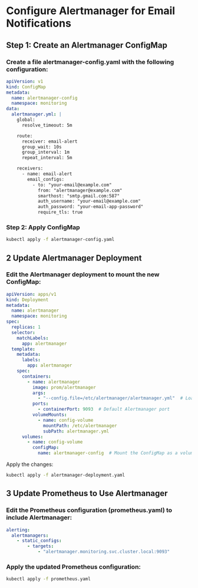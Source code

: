 # Configure Alertmanager for Email Notifications
## Step 1: Create an Alertmanager ConfigMap
### Create a file alertmanager-config.yaml with the following configuration:
``` yaml
apiVersion: v1
kind: ConfigMap
metadata:
  name: alertmanager-config
  namespace: monitoring
data:
  alertmanager.yml: |
    global:
      resolve_timeout: 5m

    route:
      receiver: email-alert
      group_wait: 10s
      group_interval: 1m
      repeat_interval: 5m

    receivers:
      - name: email-alert
        email_configs:
          - to: "your-email@example.com"
            from: "alertmanager@example.com"
            smarthost: "smtp.gmail.com:587"
            auth_username: "your-email@example.com"
            auth_password: "your-email-app-password"
            require_tls: true
```

### Step 2: Apply ConfigMap
``` sh
kubectl apply -f alertmanager-config.yaml
```
## 2 Update Alertmanager Deployment
### Edit the Alertmanager deployment to mount the new ConfigMap:
``` yaml
apiVersion: apps/v1
kind: Deployment
metadata:
  name: alertmanager
  namespace: monitoring
spec:
  replicas: 1
  selector:
    matchLabels:
      app: alertmanager
  template:
    metadata:
      labels:
        app: alertmanager
    spec:
      containers:
        - name: alertmanager
          image: prom/alertmanager
          args:
            - "--config.file=/etc/alertmanager/alertmanager.yml"  # Load config
          ports:
            - containerPort: 9093  # Default Alertmanager port
          volumeMounts:
            - name: config-volume
              mountPath: /etc/alertmanager
              subPath: alertmanager.yml
      volumes:
        - name: config-volume
          configMap:
            name: alertmanager-config  # Mount the ConfigMap as a volume

```
Apply the changes:
``` sh
kubectl apply -f alertmanager-deployment.yaml
```
## 3️ Update Prometheus to Use Alertmanager
### Edit the Prometheus configuration (prometheus.yaml) to include Alertmanager:
``` yaml
alerting:
  alertmanagers:
    - static_configs:
        - targets:
            - "alertmanager.monitoring.svc.cluster.local:9093"
```
### Apply the updated Prometheus configuration:
``` sh
kubectl apply -f prometheus.yaml
```
